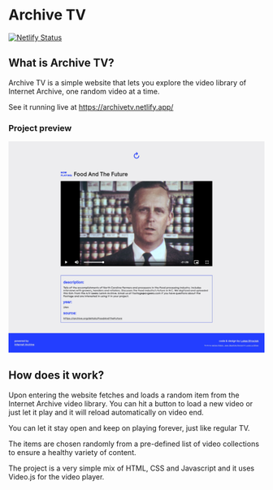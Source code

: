 # Archive TV

[![Netlify Status](https://api.netlify.com/api/v1/badges/c59eb247-2407-4633-9d36-3a91e91a9184/deploy-status)](https://app.netlify.com/sites/archivetv/deploys)

## What is Archive TV?

Archive TV is a simple website that lets you explore the video library of Internet Archive, one random video at a time.

See it running live at https://archivetv.netlify.app/

### Project preview

![Project preview](img/project_preview.jpeg)

## How does it work?

Upon entering the website fetches and loads a random item from the Internet Archive video library. You can hit a button to load a new video or just let it play and it will reload automatically on video end.

You can let it stay open and keep on playing forever, just like regular TV.

The items are chosen randomly from a pre-defined list of video collections to ensure a healthy variety of content.

The project is a very simple mix of HTML, CSS and Javascript and it uses Video.js for the video player.
